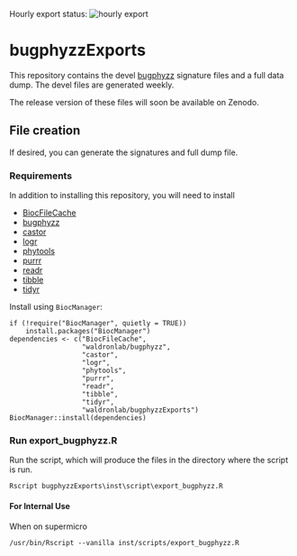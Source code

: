 Hourly export status: ![hourly export](https://github.com/waldronlab/bugphyzzExports/actions/workflows/export-bugphyzz.yml/badge.svg)

# bugphyzzExports

This repository contains the devel
[bugphyzz](https://github.com/waldronlab/bugphyzz) signature files and a full
data dump. The devel files are generated weekly.

The release version of these files will soon be available on Zenodo.

## File creation

If desired, you can generate the signatures and full dump file.

### Requirements

In addition to installing this repository, you will need to install

* [BiocFileCache](https://www.bioconductor.org/packages/BiocFileCache)
* [bugphyzz](https://github.com/waldronlab/bugphyzz)
* [castor](https://cran.r-project.org/web/packages/castor/)
* [logr](https://cran.r-project.org/web/packages/logr/)
* [phytools](https://cran.r-project.org/web/packages/phytools/)
* [purrr](https://cran.r-project.org/web/packages/purrr)
* [readr](https://readr.tidyverse.org/)
* [tibble](https://cran.r-project.org/web/packages/tibble/)
* [tidyr](https://cran.r-project.org/web/packages/tidyr/)

Install using `BiocManager`:

```
if (!require("BiocManager", quietly = TRUE))
    install.packages("BiocManager")
dependencies <- c("BiocFileCache",
                  "waldronlab/bugphyzz",
                  "castor",
                  "logr",
                  "phytools",
                  "purrr",
                  "readr",
                  "tibble",
                  "tidyr",
                  "waldronlab/bugphyzzExports")
BiocManager::install(dependencies)
```
### Run export_bugphyzz.R

Run the script, which will produce the files in the directory where the script
is run.

```
Rscript bugphyzzExports\inst\script\export_bugphyzz.R
```
#### For Internal Use

When on supermicro

```
/usr/bin/Rscript --vanilla inst/scripts/export_bugphyzz.R
```
